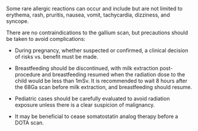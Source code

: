 Some rare allergic reactions can occur and include but are not limited to erythema, rash, pruritis, nausea, vomit, tachycardia, dizziness, and syncope.

There are no contraindications to the gallium scan, but precautions should be taken to avoid complications:

- During pregnancy, whether suspected or confirmed, a clinical decision of risks vs. benefit must be made.

- Breastfeeding should be discontinued, with milk extraction post-procedure and breastfeeding resumed when the radiation dose to the child would be less than 1mSv. It is recommended to wait 8 hours after the 68Ga scan before milk extraction, and breastfeeding should resume.

- Pediatric cases should be carefully evaluated to avoid radiation exposure unless there is a clear suspicion of malignancy.

- It may be beneficial to cease somatostatin analog therapy before a DOTA scan.